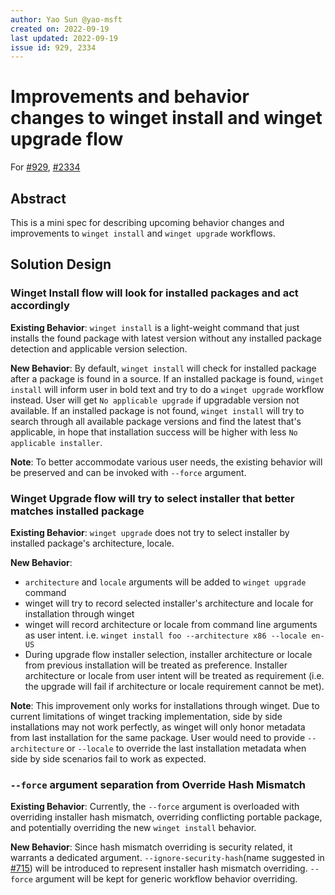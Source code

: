 ```yaml
---
author: Yao Sun @yao-msft
created on: 2022-09-19
last updated: 2022-09-19
issue id: 929, 2334
---
```


# Improvements and behavior changes to winget install and winget upgrade flow

For [#929](https://github.com/microsoft/winget-cli/issues/929), [#2334](https://github.com/microsoft/winget-cli/issues/2334)

## Abstract

This is a mini spec for describing upcoming behavior changes and improvements to `winget install` and `winget upgrade` workflows.

## Solution Design

### Winget Install flow will look for installed packages and act accordingly

**Existing Behavior**: `winget install` is a light-weight command that just installs the found package with latest version without any installed package detection and applicable version selection.

**New Behavior**: By default, `winget install` will check for installed package after a package is found in a source. If an installed package is found, `winget install` will inform user in bold text and try to do a `winget upgrade` workflow instead. User will get `No applicable upgrade` if upgradable version not available. If an installed package is not found, `winget install` will try to search through all available package versions and find the latest that's applicable, in hope that installation success will be higher with less `No applicable installer`.

**Note**: To better accommodate various user needs, the existing behavior will be preserved and can be invoked with `--force` argument.

### Winget Upgrade flow will try to select installer that better matches installed package

**Existing Behavior**: `winget upgrade` does not try to select installer by installed package's architecture, locale.

**New Behavior**:

- `architecture` and `locale` arguments will be added to `winget upgrade` command
- winget will try to record selected installer's architecture and locale for installation through winget
- winget will record architecture or locale from command line arguments as user intent. i.e. `winget install foo --architecture x86 --locale en-US`
- During upgrade flow installer selection, installer architecture or locale from previous installation will be treated as preference. Installer architecture or locale from user intent will be treated as requirement (i.e. the upgrade will fail if architecture or locale requirement cannot be met).

**Note**: This improvement only works for installations through winget. Due to current limitations of winget tracking implementation, side by side installations may not work perfectly, as winget will only honor metadata from last installation for the same package. User would need to provide `--architecture` or `--locale` to override the last installation metadata when side by side scenarios fail to work as expected.

### `--force` argument separation from Override Hash Mismatch

**Existing Behavior**: Currently, the `--force` argument is overloaded with overriding installer hash mismatch, overriding conflicting portable package, and potentially overriding the new `winget install` behavior.

**New Behavior**: Since hash mismatch overriding is security related, it warrants a dedicated argument. `--ignore-security-hash`(name suggested in [#715](https://github.com/microsoft/winget-cli/issues/715)) will be introduced to represent installer hash mismatch overriding. `--force` argument will be kept for generic workflow behavior overriding.
